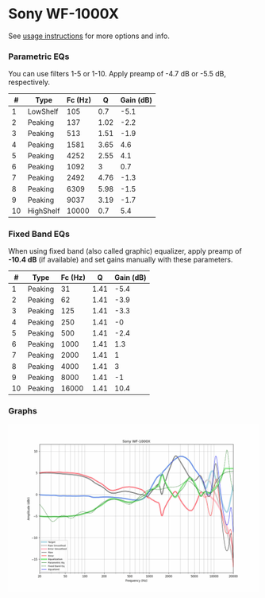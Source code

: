 # Sony WF-1000X
See [usage instructions](https://github.com/jaakkopasanen/AutoEq#usage) for more options and info.

### Parametric EQs
You can use filters 1-5 or 1-10. Apply preamp of -4.7 dB or -5.5 dB, respectively.

|   # | Type      |   Fc (Hz) |    Q |   Gain (dB) |
|-----|-----------|-----------|------|-------------|
|   1 | LowShelf  |       105 | 0.7  |        -5.1 |
|   2 | Peaking   |       137 | 1.02 |        -2.2 |
|   3 | Peaking   |       513 | 1.51 |        -1.9 |
|   4 | Peaking   |      1581 | 3.65 |         4.6 |
|   5 | Peaking   |      4252 | 2.55 |         4.1 |
|   6 | Peaking   |      1092 | 3    |         0.7 |
|   7 | Peaking   |      2492 | 4.76 |        -1.3 |
|   8 | Peaking   |      6309 | 5.98 |        -1.5 |
|   9 | Peaking   |      9037 | 3.19 |        -1.7 |
|  10 | HighShelf |     10000 | 0.7  |         5.4 |

### Fixed Band EQs
When using fixed band (also called graphic) equalizer, apply preamp of **-10.4 dB** (if available) and set gains manually with these parameters.

|   # | Type    |   Fc (Hz) |    Q |   Gain (dB) |
|-----|---------|-----------|------|-------------|
|   1 | Peaking |        31 | 1.41 |        -5.4 |
|   2 | Peaking |        62 | 1.41 |        -3.9 |
|   3 | Peaking |       125 | 1.41 |        -3.3 |
|   4 | Peaking |       250 | 1.41 |        -0   |
|   5 | Peaking |       500 | 1.41 |        -2.4 |
|   6 | Peaking |      1000 | 1.41 |         1.3 |
|   7 | Peaking |      2000 | 1.41 |         1   |
|   8 | Peaking |      4000 | 1.41 |         3   |
|   9 | Peaking |      8000 | 1.41 |        -1   |
|  10 | Peaking |     16000 | 1.41 |        10.4 |

### Graphs
![](./Sony%20WF-1000X.png)
